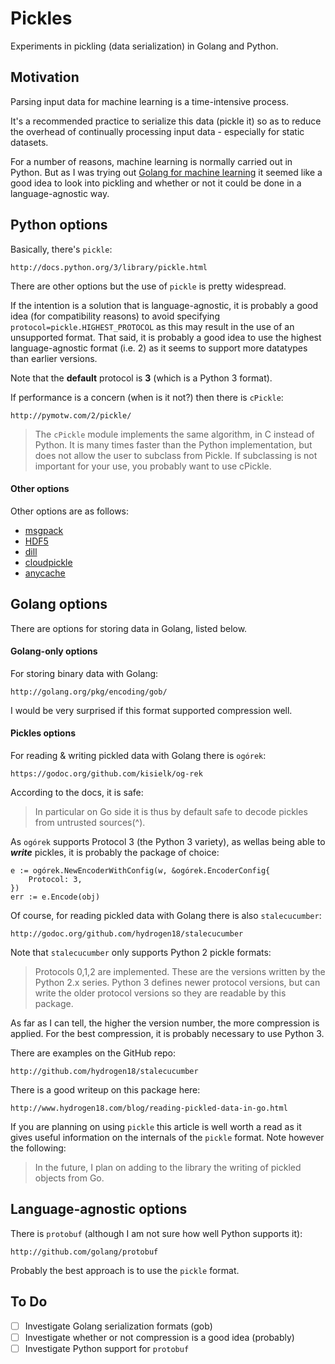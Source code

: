 # Pickles

Experiments in pickling (data serialization) in Golang and Python.

## Motivation

Parsing input data for machine learning is a time-intensive process.

It's a recommended practice to serialize this data (pickle it) so as
to reduce the overhead of continually processing input data - especially
for static datasets.

For a number of reasons, machine learning is normally carried out
in Python. But as I was trying out
[Golang for machine learning](http://github.com/mramshaw/gophernet) 
it seemed like a good idea to look into pickling and whether or not
it could be done in a language-agnostic way.

## Python options

Basically, there's `pickle`:

    http://docs.python.org/3/library/pickle.html

There are other options but the use of `pickle` is pretty widespread.

If the intention is a solution that is language-agnostic, it
is probably a good idea (for compatibility reasons) to avoid
specifying `protocol=pickle.HIGHEST_PROTOCOL` as this may result
in the use of an unsupported format. That said, it is probably
a good idea to use the highest language-agnostic format (i.e. 2)
as it seems to support more datatypes than earlier versions.

Note that the __default__ protocol is __3__ (which is a Python 3
format).

If performance is a concern (when is it not?) then there is
`cPickle`:

    http://pymotw.com/2/pickle/

> The `cPickle` module implements the same algorithm, in C instead of Python. It is many times faster than the Python implementation, but does not allow the user to subclass from Pickle. If subclassing is not important for your use, you probably want to use cPickle.

#### Other options

Other options are as follows:

* [msgpack](http://pypi.org/project/msgpack-python/)
* [HDF5](http://docs.h5py.org/en/latest/quick.html)
* [dill](http://pypi.org/project/dill/)
* [cloudpickle](http://pypi.org/project/cloudpickle/)
* [anycache](http://pypi.org/project/anycache/)

## Golang options

There are options for storing data in Golang, listed below.

#### Golang-only options

For storing binary data with Golang:

    http://golang.org/pkg/encoding/gob/

I would be very surprised if this format supported compression well.

#### Pickles options

For reading & writing pickled data with Golang there is `ogórek`:

    https://godoc.org/github.com/kisielk/og-rek

According to the docs, it is safe:

> In particular on Go side it is thus by default safe to decode pickles from untrusted sources(^).

As `ogórek` supports Protocol 3 (the Python 3 variety), as wellas being able to ___write___ pickles, it is probably the package of choice:

```Golang
e := ogórek.NewEncoderWithConfig(w, &ogórek.EncoderConfig{
	Protocol: 3,
})
err := e.Encode(obj)
```

Of course, for reading pickled data with Golang there is also `stalecucumber`:

    http://godoc.org/github.com/hydrogen18/stalecucumber

Note that `stalecucumber` only supports Python 2 pickle formats:

> Protocols 0,1,2 are implemented. These are the versions written by the Python 2.x series. Python 3 defines newer protocol versions, but can write the older protocol versions so they are readable by this package.

As far as I can tell, the higher the version number, the
more compression is applied. For the best compression, it
is probably necessary to use Python 3.

There are examples on the GitHub repo:

    http://github.com/hydrogen18/stalecucumber

There is a good writeup on this package here:

    http://www.hydrogen18.com/blog/reading-pickled-data-in-go.html

If you are planning on using `pickle` this article is well worth a read
as it gives useful information on the internals of the `pickle` format.
Note however the following:

> In the future, I plan on adding to the library the writing of pickled objects from Go.

## Language-agnostic options

There is `protobuf` (although I am not sure how well Python supports it):

    http://github.com/golang/protobuf

Probably the best approach is to use the `pickle` format.

## To Do

- [ ] Investigate Golang serialization formats (gob)
- [ ] Investigate whether or not compression is a good idea (probably)
- [ ] Investigate Python support for `protobuf`
